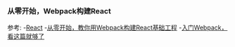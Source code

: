 ### 从零开始，Webpack构建React

参考:
  -[React](https://react.docschina.org/)
  -[从零开始，教你用Webpack构建React基础工程](https://www.jianshu.com/p/4df92c335617/)
  -[入门Webpack，看这篇就够了](https://www.jianshu.com/p/42e11515c10f)
